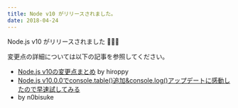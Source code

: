 ```yaml
---
title: Node v10 がリリースされました。
date: 2018-04-24
---
```


Node.js v10 がリリースされました 🎉🎉🎉

変更点の詳細については以下の記事を参照してください。

- [Node.js v10の変更点まとめ](http://blog.hiroppy.me/entry/node10) by hiroppy
- [Node.js v10.0.0でconsole.table()追加&console.log()アップデートに感動したので早速試してみる](https://qiita.com/n0bisuke/items/60e52cde73343bbe7703)
- by n0bisuke

